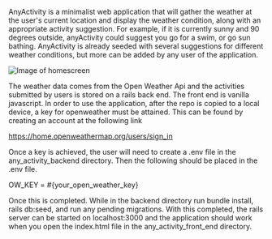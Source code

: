 AnyActivity is a minimalist web application that will gather the weather at the user's current location 
and display the weather condition, along with an appropriate activity suggestion. For example, if it is 
currently sunny and 90 degrees outside, anyActivity could suggest you go for a swim, or go sun bathing. 
AnyActivity is already seeded with several suggestions for different weather conditions, but more can 
be added by any user of the application. 

![Image of homescreen](https://i.imgur.com/c6kuHDd.jpg)

The weather data comes from the Open Weather Api and the activities submitted by users is stored on a 
rails back end. The front end is vanilla javascript. In order to use the application, after the repo is 
copied to a local device, a key for openweather must be attained. This can be found by creating an account 
at the following link

https://home.openweathermap.org/users/sign_in

Once a key is achieved, the user will need to create a .env file in the any_activity_backend directory. 
Then the following should be placed in the .env file.

OW_KEY = #{your_open_weather_key}

Once this is completed. While in the backend directory run bundle install, rails db:seed, and run any pending
migrations. With this completed, the rails server can be started on localhost:3000 and the application should 
work when you open the index.html file in the any_activity_front_end directory.

